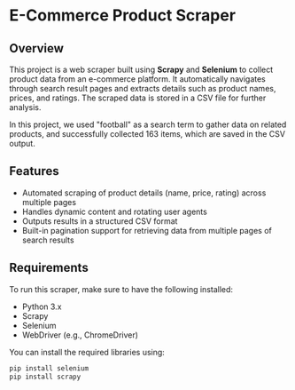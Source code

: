 # E-Commerce Product Scraper

## Overview
This project is a web scraper built using **Scrapy** and **Selenium** to collect product data from an e-commerce platform. It automatically navigates through search result pages and extracts details such as product names, prices, and ratings. The scraped data is stored in a CSV file for further analysis.

In this project, we used "football" as a search term to gather data on related products, and successfully collected 163 items, which are saved in the CSV output.

## Features
- Automated scraping of product details (name, price, rating) across multiple pages
- Handles dynamic content and rotating user agents
- Outputs results in a structured CSV format
- Built-in pagination support for retrieving data from multiple pages of search results

## Requirements
To run this scraper, make sure to have the following installed:
- Python 3.x
- Scrapy
- Selenium
- WebDriver (e.g., ChromeDriver)

You can install the required libraries using:

```bash
pip install selenium
pip install scrapy

